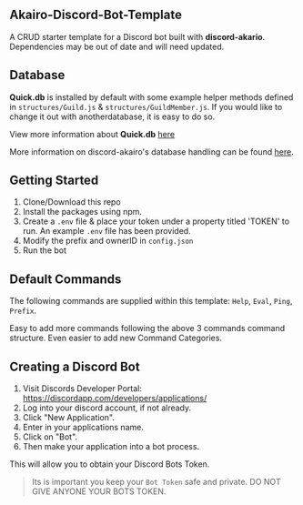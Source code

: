 ## Akairo-Discord-Bot-Template

A CRUD starter template for a Discord bot built with **discord-akario**. Dependencies may be out of date and will need updated.

## Database

**Quick.db** is installed by default with some example helper methods defined in `structures/Guild.js` & `structures/GuildMember.js`. If you would like to change it out with anotherdatabase, it is easy to do so.

View more information about **Quick.db** [here](https://quickdb.js.org)

More information on discord-akairo's database handling can be found [here](https://discord-akairo.github.io/#/docs/main/8.0.0/other/providers).

## Getting Started

1. Clone/Download this repo
2. Install the packages using npm.
3. Create a `.env` file & place your token under a property titled 'TOKEN' to run. An example `.env` file has been provided.
4. Modify the prefix and ownerID in `config.json`
5. Run the bot

## Default Commands

The following commands are supplied within this template: 
`Help`, `Eval`, `Ping`, `Prefix`.

Easy to add more commands following the above 3 commands command structure. Even easier to add new Command Categories.

## Creating a Discord Bot
 
1. Visit Discords Developer Portal: https://discordapp.com/developers/applications/
2. Log into your discord account, if not already.
3. Click "New Application". 
4. Enter in your applications name.
5. Click on "Bot".
6. Then make your application into a bot process.

This will allow you to obtain your Discord Bots Token.

> Its is important you keep your `Bot Token` safe and private. DO NOT GIVE ANYONE YOUR BOTS TOKEN.
